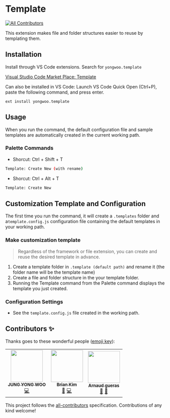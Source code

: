 # Template

<!-- ALL-CONTRIBUTORS-BADGE:START - Do not remove or modify this section -->
[![All Contributors](https://img.shields.io/badge/all_contributors-3-orange.svg?style=flat-square)](#contributors-)
<!-- ALL-CONTRIBUTORS-BADGE:END -->

This extension makes file and folder structures easier to reuse by templating them.

## Installation

Install through VS Code extensions. Search for `yongwoo.template`

[Visual Studio Code Market Place: Template](https://marketplace.visualstudio.com/items?itemName=yongwoo.template)

Can also be installed in VS Code: Launch VS Code Quick Open (Ctrl+P), paste the following command, and press enter.

```
ext install yongwoo.template
```

## Usage

When you run the command, the default configuration file and sample templates are automatically created in the current working path.

### Palette Commands

- Shorcut: Ctrl + Shift + T

```bash
Template: Create New (with rename)
```

- Shorcut: Ctrl + Alt + T

```bash
Template: Create New
```

## Customization Template and Configuration

The first time you run the command, it will create a `.templates` folder and a`template.config.js` configuration file containing the default templates in your working path.

### Make customization template

> Regardless of the framework or file extension, you can create and reuse the desired template in advance.

1. Create a template folder in `.template (default path)` and rename it (the folder name will be the template name)
2. Create a file and folder structure in the your template folder.
3. Running the Template command from the Palette command displays the template you just created.

### Configuration Settings

- See the `template.config.js` file created in the working path.

## Contributors ✨

Thanks goes to these wonderful people ([emoji key](https://allcontributors.org/docs/en/emoji-key)):

<!-- ALL-CONTRIBUTORS-LIST:START - Do not remove or modify this section -->
<!-- prettier-ignore-start -->
<!-- markdownlint-disable -->
<table>
  <tr>
    <td align="center"><a href="https://github.com/stegano"><img src="https://avatars2.githubusercontent.com/u/11916476?v=4" width="100px;" alt=""/><br /><sub><b>JUNG YONG WOO</b></sub></a><br /><a href="https://github.com/stegano/vscode-template/commits?author=stegano" title="Code">💻</a></td>
    <td align="center"><a href="http://pwrwave.blogspot.com"><img src="https://avatars3.githubusercontent.com/u/5355987?v=4" width="100px;" alt=""/><br /><sub><b>Brian Kim</b></sub></a><br /><a href="https://github.com/stegano/vscode-template/issues?q=author%3Akeiches" title="Bug reports">🐛</a> <a href="https://github.com/stegano/vscode-template/commits?author=keiches" title="Code">💻</a></td>
    <td align="center"><a href="https://github.com/arnogues"><img src="https://avatars1.githubusercontent.com/u/2287663?v=4" width="100px;" alt=""/><br /><sub><b>Arnaud gueras</b></sub></a><br /><a href="#ideas-arnogues" title="Ideas, Planning, & Feedback">🤔</a> <a href="https://github.com/stegano/vscode-template/issues?q=author%3Aarnogues" title="Bug reports">🐛</a></td>
  </tr>
</table>

<!-- markdownlint-enable -->
<!-- prettier-ignore-end -->
<!-- ALL-CONTRIBUTORS-LIST:END -->

This project follows the [all-contributors](https://github.com/all-contributors/all-contributors) specification. Contributions of any kind welcome!
